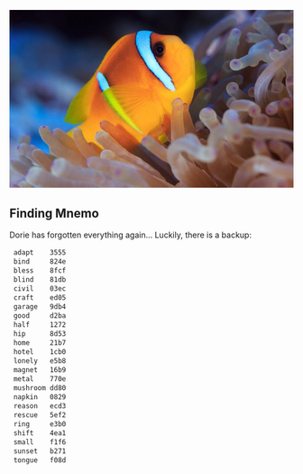 ![Finding Mnemo](challenge33.jpg)

## Finding Mnemo

Dorie has forgotten everything again... Luckily, there is a backup:
```
 adapt    3555  
 bind     824e  
 bless    8fcf  
 blind    81db  
 civil    03ec  
 craft    ed05  
 garage   9db4  
 good     d2ba  
 half     1272   
 hip      8d53  
 home     21b7  
 hotel    1cb0  
 lonely   e5b8  
 magnet   16b9  
 metal    770e  
 mushroom dd80  
 napkin   0829  
 reason   ecd3  
 rescue   5ef2  
 ring     e3b0  
 shift    4ea1  
 small    f1f6  
 sunset   b271  
 tongue   f08d 
 ```
